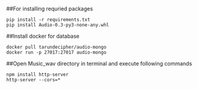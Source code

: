 ##For installing requried packages
```
pip install -r requirements.txt
pip install Audio-0.3-py3-none-any.whl
```

##Install docker for database
```
docker pull tarundecipher/audio-mongo
docker run -p 27017:27017 audio-mongo
```

##Open Music_wav directory in terminal and execute following commands

```
npm install http-server
http-server --cors=*
```

